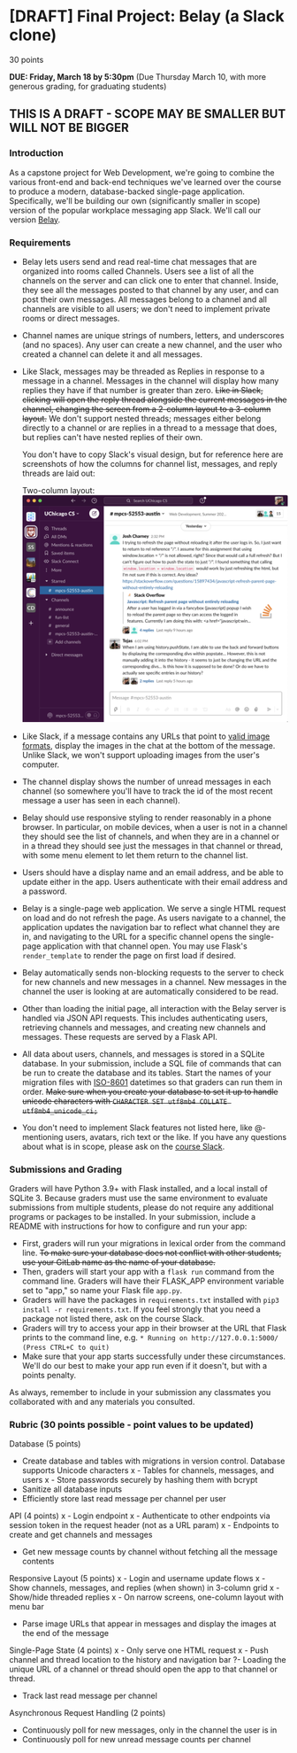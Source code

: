 # [DRAFT] Final Project: Belay (a Slack clone)

30 points

**DUE: Friday, March 18 by 5:30pm**
(Due Thursday March 10, with more generous grading, for graduating students)

## THIS IS A DRAFT - SCOPE MAY BE SMALLER BUT WILL NOT BE BIGGER

### Introduction

As a capstone project for Web Development, we're going to combine the various
front-end and back-end techniques we've learned over the course to produce a
modern, database-backed single-page application. Specifically, we'll be building
our own (significantly smaller in scope) version of the popular workplace
messaging app Slack. We'll call our version [Belay](https://en.wikipedia.org/wiki/Belaying).

### Requirements

- Belay lets users send and read real-time chat messages that are organized
  into rooms called Channels. Users see a list of all the channels on the server
  and can click one to enter that channel. Inside, they see all the messages
  posted to that channel by any user, and can post their own messages.
  All messages belong to a channel and all channels are visible to all users; we
  don't need to implement private rooms or direct messages.
- Channel names are unique strings of numbers, letters, and underscores (and no
  spaces). Any user can create a new channel, and the user who created a channel
  can delete it and all messages.
- Like Slack, messages may be threaded as Replies in response to a message in a
  channel. Messages in the channel will display how many replies they have if
  that number is greater than zero. ~~Like in Slack, clicking will open the reply
  thread alongside the current messages in the channel, changing the screen from
  a 2-column layout to a 3-column layout.~~ We don't support nested threads;
  messages either belong directly to a channel or are replies in a thread to a
  message that does, but replies can't have nested replies of their own.

  You don't have to copy Slack's visual design, but for reference here are
  screenshots of how the columns for channel list, messages, and reply threads
  are laid out:

  Two-column layout:
  ![Slack Screenshot of channel list and messages in one channel](two_column.png)

- Like Slack, if a message contains any URLs that point to [valid image formats](https://developer.mozilla.org/en-US/docs/Web/HTML/Element/img#Supported_image_formats),
  display the images in the chat at the bottom of the message. Unlike Slack,
  we won't support uploading images from the user's computer.
- The channel display shows the number of unread messages in each channel (so
  somewhere you'll have to track the id of the most recent message a user has
  seen in each channel).
- Belay should use responsive styling to render reasonably in a phone browser.
  In particular, on mobile devices, when a user is not in a channel they should
  see the list of channels, and when they are in a channel or in a thread they
  should see just the messages in that channel or thread, with some menu element
  to let them return to the channel list.
- Users should have a display name and an email address, and be able to update
  either in the app. Users authenticate with their email address and a password.
- Belay is a single-page web application. We serve a single HTML request on load
  and do not refresh the page. As users navigate to a channel, the application
  updates the navigation bar to reflect what channel they are in, and navigating
  to the URL for a specific channel opens the single-page application with that
  channel open. You may use Flask's `render_template` to render the page on
  first load if desired.
- Belay automatically sends non-blocking requests to the server to check for new
  channels and new messages in a channel. New messages in the channel the user
  is looking at are automatically considered to be read.
- Other than loading the initial page, all interaction with the Belay server is
  handled via JSON API requests. This includes authenticating users, retrieving
  channels and messages, and creating new channels and messages. These requests
  are served by a Flask API.
- All data about users, channels, and messages is stored in a SQLite database. In
  your submission, include a SQL file of commands that can be run to create the
  database and its tables. Start the names of your migration files with
  [ISO-8601](https://en.wikipedia.org/wiki/ISO_8601) datetimes so that graders
  can run them in order. ~~Make sure when you create your database to set it up to
  handle unicode characters with `CHARACTER SET utf8mb4 COLLATE utf8mb4_unicode_ci;`~~
- You don't need to implement Slack features not listed here, like @-mentioning
  users, avatars, rich text or the like. If you have any questions about what is
  in scope, please ask on the [course Slack](https://app.slack.com/client/T71CT0472/C02TBJ5BHU2).

### Submissions and Grading

Graders will have Python 3.9+ with Flask installed, and a local install of
SQLite 3. Because graders must use the same environment to evaluate
submissions from multiple students, please do not require any additional
programs or packages to be installed. In your submission, include a README with
instructions for how to configure and run your app:

- First, graders will run your migrations in lexical order from the command line.
  ~~To make sure your database does not conflict with other students, use your
  GitLab name as the name of your database.~~
- Then, graders will start your app with a `flask run` command from the command
  line. Graders will have their FLASK_APP environment variable set to "app," so
  name your Flask file `app.py`.
- Graders will have the packages in `requirements.txt` installed with `pip3 install -r requirements.txt`. If you feel strongly that you need a package not listed
  there, ask on the course Slack.
- Graders will try to access your app in their browser at the URL that Flask
  prints to the command line, e.g. `* Running on http://127.0.0.1:5000/ (Press CTRL+C to quit)`
- Make sure that your app starts successfully under these circumstances. We'll
  do our best to make your app run even if it doesn't, but with a points penalty.

As always, remember to include in your submission any classmates you
collaborated with and any materials you consulted.

### Rubric (30 points possible - point values to be updated)

Database (5 points)

- Create database and tables with migrations in version control. Database
  supports Unicode characters
  x - Tables for channels, messages, and users
  x - Store passwords securely by hashing them with bcrypt
- Sanitize all database inputs
- Efficiently store last read message per channel per user

API (4 points)
x - Login endpoint
x - Authenticate to other endpoints via session token in the request header (not as a URL param)
x - Endpoints to create and get channels and messages

- Get new message counts by channel without fetching all the message contents

Responsive Layout (5 points)
x - Login and username update flows
x - Show channels, messages, and replies (when shown) in 3-column grid
x - Show/hide threaded replies
x - On narrow screens, one-column layout with menu bar

- Parse image URLs that appear in messages and display the images at the end of
  the message

Single-Page State (4 points)
x - Only serve one HTML request
x - Push channel and thread location to the history and navigation bar
?- Loading the unique URL of a channel or thread should open the app to that
channel or thread.

- Track last read message per channel

Asynchronous Request Handling (2 points)

- Continuously poll for new messages, only in the channel the user is in
- Continuously poll for new unread message counts per channel
